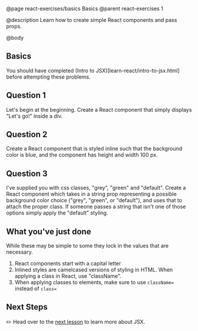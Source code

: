 @page react-exercises/basics Basics
@parent react-exercises 1

@description Learn how to create simple React components and pass props.

@body

## Basics

You should have completed (Intro to JSX)[learn-react/intro-to-jsx.html] before attempting these problems.

## Question 1

Let's begin at the beginning. Create a React component that simply displays "Let's go!" inside a div.

## Question 2

Create a React component that is styled inline such that the background color is blue, and the component has height and width 100 px.

## Question 3

I've supplied you with css classes, "grey", "green" and "default". Create a React component which takes in a string prop representing a possible background color choice ("grey", "green", or "default"), and uses that to attach the proper class. If someone passes a string that isn't one of those options simply apply the "default" styling.

## What you've just done

While these may be simple to some they lock in the values that are necessary.

1. React components start with a capital letter
2. Inlined styles are camelcased versions of styling in HTML. When applying a class in React, use "className".
3. When applying classes to elements, make sure to use `className=` instead of `class=`

## Next Steps

✏️ Head over to the [next lesson](intro-to-jsx.html) to learn more about JSX.
